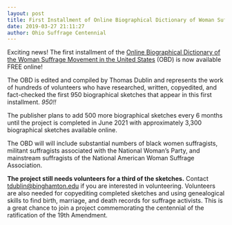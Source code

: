 ```yaml
---
layout: post
title: First Installment of Online Biographical Dictionary of Woman Suffrage Movement
date: 2019-03-27 21:11:27
author: Ohio Suffrage Centennial
---
```


Exciting news! The first installment of the <a href="https://documents.alexanderstreet.com/VOTESforWOMEN" target="_blank">Online Biographical Dictionary of the Woman Suffrage Movement in the United States</a> (OBD) is now available FREE online!

The OBD is edited and compiled by Thomas Dublin and represents the work of hundreds of volunteers who have researched, written, copyedited, and fact-checked the first 950 biographical sketches that appear in this first installment. *950!!*

The publisher plans to add 500 more biographical sketches every 6 months until the project is completed in June 2021 with approximately 3,300 biographical sketches available online.

The OBD will will include substantial numbers of black women suffragists, militant suffragists associated with the National Woman’s Party, and mainstream suffragists of the National American Woman Suffrage Association.

**The project still needs volunteers for a third of the sketches.** Contact tdublin@binghamton.edu if you are interested in volunteering. Volunteers are also needed for copyediting completed sketches and using genealogical skills to find birth, marriage, and death records for suffrage activists. This is a great chance to join a project commemorating the centennial of the ratification of the 19th Amendment.

